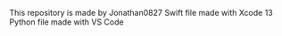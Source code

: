 This repository is made by Jonathan0827
Swift file made with Xcode 13
Python file made with VS Code
